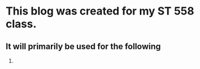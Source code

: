 # This blog was created for my ST 558 class.  

## It will primarily be used for the following 

  1. 
